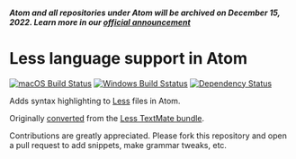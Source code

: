 ##### Atom and all repositories under Atom will be archived on December 15, 2022. Learn more in our [official announcement](https://github.blog/2022-06-08-sunsetting-atom/)

# Less language support in Atom

[![macOS Build Status](https://travis-ci.org/atom/language-less.svg?branch=master)](https://travis-ci.org/atom/language-less)
[![Windows Build Sstatus](https://ci.appveyor.com/api/projects/status/aeina4fr4b0i7yay/branch/master?svg=true)](https://ci.appveyor.com/project/Atom/language-less/branch/master)
[![Dependency Status](https://david-dm.org/atom/language-less.svg)](https://david-dm.org/atom/language-less)

Adds syntax highlighting to [Less](http://lesscss.org) files in Atom.

Originally [converted](http://flight-manual.atom.io/hacking-atom/sections/converting-from-textmate) from the [Less TextMate bundle](https://github.com/textmate/less.tmbundle).

Contributions are greatly appreciated. Please fork this repository and open a pull request to add snippets, make grammar tweaks, etc.
